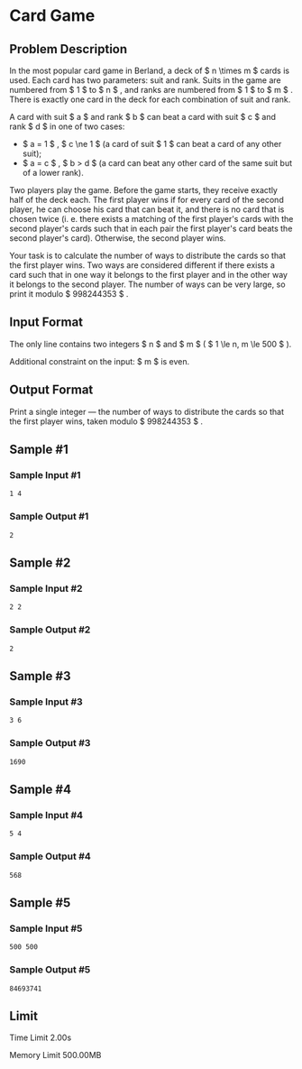 # Card Game

## Problem Description

In the most popular card game in Berland, a deck of $ n \times m $ cards is used. Each card has two parameters: suit and rank. Suits in the game are numbered from $ 1 $ to $ n $ , and ranks are numbered from $ 1 $ to $ m $ . There is exactly one card in the deck for each combination of suit and rank.

A card with suit $ a $ and rank $ b $ can beat a card with suit $ c $ and rank $ d $ in one of two cases:

- $ a = 1 $ , $ c \ne 1 $ (a card of suit $ 1 $ can beat a card of any other suit);
- $ a = c $ , $ b > d $ (a card can beat any other card of the same suit but of a lower rank).

Two players play the game. Before the game starts, they receive exactly half of the deck each. The first player wins if for every card of the second player, he can choose his card that can beat it, and there is no card that is chosen twice (i. e. there exists a matching of the first player's cards with the second player's cards such that in each pair the first player's card beats the second player's card). Otherwise, the second player wins.

Your task is to calculate the number of ways to distribute the cards so that the first player wins. Two ways are considered different if there exists a card such that in one way it belongs to the first player and in the other way it belongs to the second player. The number of ways can be very large, so print it modulo $ 998244353 $ .

## Input Format

The only line contains two integers $ n $ and $ m $ ( $ 1 \le n, m \le 500 $ ).

Additional constraint on the input: $ m $ is even.

## Output Format

Print a single integer — the number of ways to distribute the cards so that the first player wins, taken modulo $ 998244353 $ .

## Sample #1

### Sample Input #1

```
1 4
```

### Sample Output #1

```
2
```

## Sample #2

### Sample Input #2

```
2 2
```

### Sample Output #2

```
2
```

## Sample #3

### Sample Input #3

```
3 6
```

### Sample Output #3

```
1690
```

## Sample #4

### Sample Input #4

```
5 4
```

### Sample Output #4

```
568
```

## Sample #5

### Sample Input #5

```
500 500
```

### Sample Output #5

```
84693741
```

## Limit



Time Limit
2.00s

Memory Limit
500.00MB
